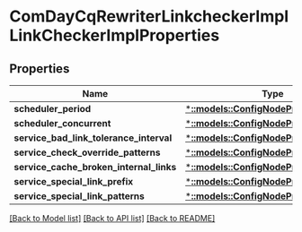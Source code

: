 # ComDayCqRewriterLinkcheckerImplLinkCheckerImplProperties

## Properties
Name | Type | Description | Notes
------------ | ------------- | ------------- | -------------
**scheduler_period** | [***::models::ConfigNodePropertyInteger**](configNodePropertyInteger.md) |  | [optional] 
**scheduler_concurrent** | [***::models::ConfigNodePropertyBoolean**](configNodePropertyBoolean.md) |  | [optional] 
**service_bad_link_tolerance_interval** | [***::models::ConfigNodePropertyInteger**](configNodePropertyInteger.md) |  | [optional] 
**service_check_override_patterns** | [***::models::ConfigNodePropertyArray**](configNodePropertyArray.md) |  | [optional] 
**service_cache_broken_internal_links** | [***::models::ConfigNodePropertyBoolean**](configNodePropertyBoolean.md) |  | [optional] 
**service_special_link_prefix** | [***::models::ConfigNodePropertyArray**](configNodePropertyArray.md) |  | [optional] 
**service_special_link_patterns** | [***::models::ConfigNodePropertyArray**](configNodePropertyArray.md) |  | [optional] 

[[Back to Model list]](../README.md#documentation-for-models) [[Back to API list]](../README.md#documentation-for-api-endpoints) [[Back to README]](../README.md)


